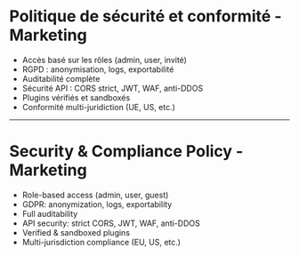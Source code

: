 # Politique de sécurité et conformité - Marketing

- Accès basé sur les rôles (admin, user, invité)
- RGPD : anonymisation, logs, exportabilité
- Auditabilité complète
- Sécurité API : CORS strict, JWT, WAF, anti-DDOS
- Plugins vérifiés et sandboxés
- Conformité multi-juridiction (UE, US, etc.)

---

# Security & Compliance Policy - Marketing

- Role-based access (admin, user, guest)
- GDPR: anonymization, logs, exportability
- Full auditability
- API security: strict CORS, JWT, WAF, anti-DDOS
- Verified & sandboxed plugins
- Multi-jurisdiction compliance (EU, US, etc.)
